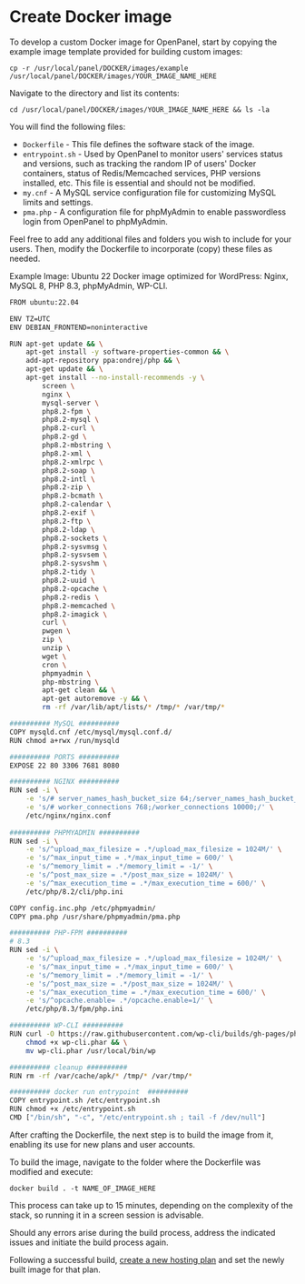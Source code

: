 # Create Docker image

To develop a custom Docker image for OpenPanel, start by copying the example image template provided for building custom images:

```
cp -r /usr/local/panel/DOCKER/images/example /usr/local/panel/DOCKER/images/YOUR_IMAGE_NAME_HERE
```
Navigate to the directory and list its contents:
```
cd /usr/local/panel/DOCKER/images/YOUR_IMAGE_NAME_HERE && ls -la
```

You will find the following files:
- `Dockerfile` - This file defines the software stack of the image.
- `entrypoint.sh` - Used by OpenPanel to monitor users' services status and versions, such as tracking the random IP of users' Docker containers, status of Redis/Memcached services, PHP versions installed, etc. This file is essential and should not be modified.
- `my.cnf` - A MySQL service configuration file for customizing MySQL limits and settings.
- `pma.php` - A configuration file for phpMyAdmin to enable passwordless login from OpenPanel to phpMyAdmin.

Feel free to add any additional files and folders you wish to include for your users. Then, modify the Dockerfile to incorporate (copy) these files as needed.

Example Image: Ubuntu 22 Docker image optimized for WordPress: Nginx, MySQL 8, PHP 8.3, phpMyAdmin, WP-CLI.

```bash
FROM ubuntu:22.04

ENV TZ=UTC
ENV DEBIAN_FRONTEND=noninteractive

RUN apt-get update && \
    apt-get install -y software-properties-common && \
    add-apt-repository ppa:ondrej/php && \
    apt-get update && \
    apt-get install --no-install-recommends -y \
        screen \
        nginx \
        mysql-server \
        php8.2-fpm \
        php8.2-mysql \
        php8.2-curl \
        php8.2-gd \
        php8.2-mbstring \
        php8.2-xml \
        php8.2-xmlrpc \
        php8.2-soap \
        php8.2-intl \
        php8.2-zip \
        php8.2-bcmath \
        php8.2-calendar \
        php8.2-exif \
        php8.2-ftp \
        php8.2-ldap \
        php8.2-sockets \
        php8.2-sysvmsg \
        php8.2-sysvsem \
        php8.2-sysvshm \
        php8.2-tidy \
        php8.2-uuid \
        php8.2-opcache \
        php8.2-redis \
        php8.2-memcached \
        php8.2-imagick \
        curl \
        pwgen \
        zip \
        unzip \
        wget \
        cron \
        phpmyadmin \
        php-mbstring \
        apt-get clean && \
        apt-get autoremove -y && \
        rm -rf /var/lib/apt/lists/* /tmp/* /var/tmp/*

########## MySQL ##########
COPY mysqld.cnf /etc/mysql/mysql.conf.d/
RUN chmod a+rwx /run/mysqld

########## PORTS ##########
EXPOSE 22 80 3306 7681 8080

########## NGINX ##########
RUN sed -i \
    -e 's/# server_names_hash_bucket_size 64;/server_names_hash_bucket_size 64;/' \
    -e 's/# worker_connections 768;/worker_connections 10000;/' \
    /etc/nginx/nginx.conf
    
########## PHPMYADMIN ##########
RUN sed -i \
    -e 's/^upload_max_filesize = .*/upload_max_filesize = 1024M/' \
    -e 's/^max_input_time = .*/max_input_time = 600/' \
    -e 's/^memory_limit = .*/memory_limit = -1/' \
    -e 's/^post_max_size = .*/post_max_size = 1024M/' \
    -e 's/^max_execution_time = .*/max_execution_time = 600/' \
    /etc/php/8.2/cli/php.ini

COPY config.inc.php /etc/phpmyadmin/
COPY pma.php /usr/share/phpmyadmin/pma.php

########## PHP-FPM ##########
# 8.3
RUN sed -i \
    -e 's/^upload_max_filesize = .*/upload_max_filesize = 1024M/' \
    -e 's/^max_input_time = .*/max_input_time = 600/' \
    -e 's/^memory_limit = .*/memory_limit = -1/' \
    -e 's/^post_max_size = .*/post_max_size = 1024M/' \
    -e 's/^max_execution_time = .*/max_execution_time = 600/' \
    -e 's/^opcache.enable= .*/opcache.enable=1/' \
    /etc/php/8.3/fpm/php.ini

########## WP-CLI ##########
RUN curl -O https://raw.githubusercontent.com/wp-cli/builds/gh-pages/phar/wp-cli.phar && \
    chmod +x wp-cli.phar && \
    mv wp-cli.phar /usr/local/bin/wp

########## cleanup ##########
RUN rm -rf /var/cache/apk/* /tmp/* /var/tmp/*

########## docker run entrypoint  ##########
COPY entrypoint.sh /etc/entrypoint.sh
RUN chmod +x /etc/entrypoint.sh
CMD ["/bin/sh", "-c", "/etc/entrypoint.sh ; tail -f /dev/null"]
```


After crafting the Dockerfile, the next step is to build the image from it, enabling its use for new plans and user accounts.

To build the image, navigate to the folder where the Dockerfile was modified and execute:
```
docker build . -t NAME_OF_IMAGE_HERE
```

This process can take up to 15 minutes, depending on the complexity of the stack, so running it in a screen session is advisable.

Should any errors arise during the build process, address the indicated issues and initiate the build process again.

Following a successful build, [create a new hosting plan](https://openpanel.co/docs/admin/plans/hosting_plans/#create-a-plan) and set the newly built image for that plan.
